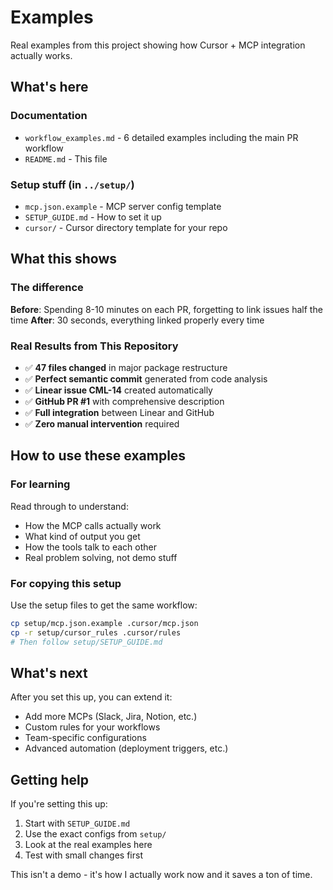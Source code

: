 # Examples

Real examples from this project showing how Cursor + MCP integration actually works.

## What's here

### Documentation
- `workflow_examples.md` - 6 detailed examples including the main PR workflow
- `README.md` - This file

### Setup stuff (in `../setup/`)
- `mcp.json.example` - MCP server config template
- `SETUP_GUIDE.md` - How to set it up
- `cursor/` - Cursor directory template for your repo

## What this shows

### The difference
**Before**: Spending 8-10 minutes on each PR, forgetting to link issues half the time
**After**: 30 seconds, everything linked properly every time

### Real Results from This Repository
- ✅ **47 files changed** in major package restructure
- ✅ **Perfect semantic commit** generated from code analysis  
- ✅ **Linear issue CML-14** created automatically
- ✅ **GitHub PR #1** with comprehensive description
- ✅ **Full integration** between Linear and GitHub
- ✅ **Zero manual intervention** required

## How to use these examples

### For learning
Read through to understand:
- How the MCP calls actually work
- What kind of output you get
- How the tools talk to each other
- Real problem solving, not demo stuff

### For copying this setup
Use the setup files to get the same workflow:
```bash
cp setup/mcp.json.example .cursor/mcp.json
cp -r setup/cursor_rules .cursor/rules
# Then follow setup/SETUP_GUIDE.md
```

## What's next

After you set this up, you can extend it:
- Add more MCPs (Slack, Jira, Notion, etc.)
- Custom rules for your workflows
- Team-specific configurations
- Advanced automation (deployment triggers, etc.)

## Getting help

If you're setting this up:
1. Start with `SETUP_GUIDE.md`
2. Use the exact configs from `setup/`
3. Look at the real examples here
4. Test with small changes first

This isn't a demo - it's how I actually work now and it saves a ton of time. 